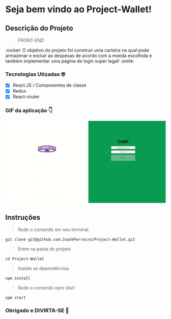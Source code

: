 # Seja bem vindo ao Project-Wallet!

## Descrição do Projeto
> FRONT-END
<p>:rocket: O objetivo do projeto foi construir uma carteira na qual pode armazenar e excluir as despesas de acordo com a moeda escolhida e 
também implementar uma página de login super legal! :smile:</p>

### Tecnologias Utizadas :nerd_face:

- [x] React.JS / Componentes de classe
- [x] Redux
- [x] React-router

### GIF da aplicação :point_down:

<img src="src/asset/TrybeWallet.gif">

## Instruções 

> Rode o comando em seu terminal 

```
git clone git@github.com:JoaoVFerreira/Project-Wallet.git
```

> Entre na pasta do projeto 

```
cd Project-Wallet
```

> Instale as dependências

```
npm install
```

> Rode o comando npm start

```
npm start
```

### Obrigado e DIVIRTA-SE :tada:
